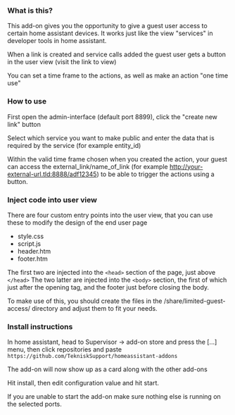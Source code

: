 ### What is this?

This add-on gives you the opportunity to give a guest user access
to certain home assistant devices. It works just like the view "services"
in developer tools in home assistant.

When a link is created and service calls added the guest user gets a button
in the user view (visit the link to view)

You can set a time frame to the actions, as well as make an action "one time use"

### How to use

First open the admin-interface (default port 8899),
click the "create new link" button

Select which service you want to make public and
enter the data that is required by the service (for example entity_id)

Within the valid time frame chosen when you created the action,
your guest can access the external_link/name_of_link 
(for example http://your-external-url.tld:8888/adf12345)
to be able to trigger the actions using a button.

### Inject code into user view

There are four custom entry points into the user view, that you 
can use these to modify the design of the end user page
- style.css
- script.js
- header.htm
- footer.htm

The first two are injected into the `<head>` section of the page, just above `</head>`
The two latter are injected into the `<body>` section, the first of which just after the opening tag,
and the footer just before closing the body.

To make use of this, you should create the files in the 
/share/limited-guest-access/ directory and adjust them to fit your needs.

### Install instructions

In home assistant, head to Supervisor -> add-on store 
and press the [...] menu, then click repositories and paste
`https://github.com/TekniskSupport/homeassistant-addons`

The add-on will now show up as a card along with the other add-ons

Hit install, then edit configuration value and hit start.

If you are unable to start the add-on make sure nothing else is running
on the selected ports.